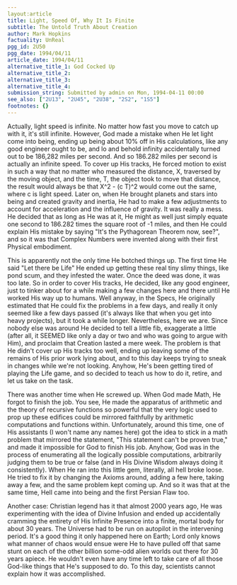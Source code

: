 ```yaml
---
layout:article
title: Light, Speed Of, Why It Is Finite
subtitle: The Untold Truth About Creation
author: Mark Hopkins
factuality: UnReal
pgg_id: 2U50
pgg_date: 1994/04/11
article_date: 1994/04/11
alternative_title_1: God Cocked Up
alternative_title_2: 
alternative_title_3: 
alternative_title_4: 
submission_string: Submitted by admin on Mon, 1994-04-11 00:00
see_also: ["2U13", "2U45", "2U38", "2S2", "1S5"]
footnotes: {}
---
```

<div>
<p>Actually, light speed is infinite. No matter how fast you move to catch up with it, it's still infinite. However, God made a mistake when He let light come into being, ending up being about 10% off in His calculations, like any good engineer ought to be, and lo and behold infinity accidentally turned out to be 186,282 miles per second. And so 186.282 miles per second is actually an infinite speed. To cover up His tracks, He forced motion to exist in such a way that no matter who measured the distance, X, traversed by the moving object, and the time, T, the object took to move that distance, the result would always be that X^2 - (c T)^2 would come out the same, where c is light speed. Later on, when He brought planets and stars into being and created gravity and inertia, He had to make a few adjustments to account for acceleration and the influence of gravity. It was really a mess. He decided that as long as He was at it, He might as well just simply equate one second to 186.282 times the square root of -1 miles, and then He could explain His mistake by saying "It's the Pythagorean Theorem now, see?", and so it was that Complex Numbers were invented along with their first Physical embodiment.</p>
<p>This is apparently not the only time He botched things up. The first time He said "Let there be Life" He ended up getting these real tiny slimy things, like pond scum, and they infested the water. Once the deed was done, it was too late. So in order to cover His tracks, He decided, like any good engineer, just to tinker about for a while making a few changes here and there until He worked His way up to humans. Well anyway, in the Specs, He originally estimated that He could fix the problems in a few days, and really it only seemed like a few days passed (it's always like that when you get into heavy projects), but it took a while longer. Nevertheless, here we are. Since nobody else was around He decided to tell a little fib, exaggerate a little (after all, it SEEMED like only a day or two and who was going to argue with Him), and proclaim that Creation lasted a mere week. The problem is that He didn't cover up His tracks too well, ending up leaving some of the remains of His prior work lying about, and to this day keeps trying to sneak in changes while we're not looking. Anyhow, He's been getting tired of playing the Life game, and so decided to teach us how to do it, retire, and let us take on the task.</p>
<p>There was another time when He screwed up. When God made Math, He forgot to finish the job. You see, He made the apparatus of arithmetic and the theory of recursive functions so powerful that the very logic used to prop up these edifices could be mirrored faithfully by arithmetic computations and functions within. Unfortunately, around this time, one of His assistants (I won't name any names here) got the idea to stick in a math problem that mirrored the statement, "This statement can't be proven true," and made it impossible for God to finish His job. Anyhow, God was in the process of enumerating all the logically possible computations, arbitrarily judging them to be true or false (and in His Divine Wisdom always doing it consistently). When He ran into this little gem, literally, all hell broke loose. He tried to fix it by changing the Axioms around, adding a few here, taking away a few, and the same problem kept coming up. And so it was that at the same time, Hell came into being and the first Persian Flaw too.</p>
<p>Another case: Christian legend has it that almost 2000 years ago, He was experimenting with the idea of Divine Infusion and ended up accidentally cramming the entirety of His Infinite Presence into a finite, mortal body for about 30 years. The Universe had to be run on autopilot in the intervening period. It's a good thing it only happened here on Earth; Lord only knows what manner of chaos would ensue were He to have pulled off that same stunt on each of the other billion some-odd alien worlds out there for 30 years apiece. He wouldn't even have any time left to take care of all those God-like things that He's supposed to do. To this day, scientists cannot explain how it was accomplished.</p>
</div>
